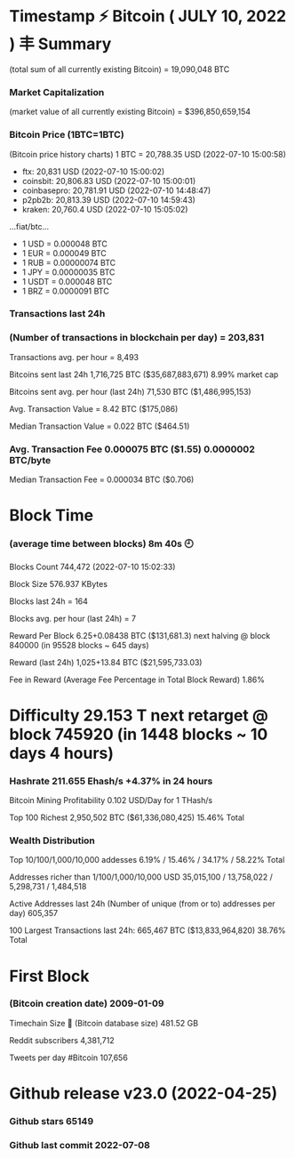 # Timestamp ⚡ Bitcoin ( JULY 10, 2022 ) 丰 Summary
(total sum of all currently existing Bitcoin)	= 19,090,048 BTC

### Market Capitalization
(market value of all currently existing Bitcoin)	= $396,850,659,154

### Bitcoin Price  (1BTC=1BTC)
(Bitcoin price history charts)	1 BTC = 20,788.35 USD (2022-07-10 15:00:58)
- ftx: 20,831 USD (2022-07-10 15:00:02)
- coinsbit: 20,806.83 USD (2022-07-10 15:00:01)
- coinbasepro: 20,781.91 USD (2022-07-10 14:48:47)
- p2pb2b: 20,813.39 USD (2022-07-10 14:59:43)
- kraken: 20,760.4 USD (2022-07-10 15:05:02)

...fiat/btc...

- 1 USD = 0.000048 BTC
- 1 EUR = 0.000049 BTC
- 1 RUB = 0.00000074 BTC
- 1 JPY = 0.00000035 BTC
- 1 USDT = 0.000048 BTC
- 1 BRZ = 0.0000091 BTC

### Transactions last 24h
### (Number of transactions in blockchain per day)	= 203,831

Transactions avg. per hour	= 8,493

Bitcoins sent last 24h	1,716,725 BTC ($35,687,883,671) 8.99% market cap

Bitcoins sent avg. per hour (last 24h)	71,530 BTC ($1,486,995,153)

Avg. Transaction Value	= 8.42 BTC ($175,086)

Median Transaction Value	= 0.022 BTC ($464.51)

### Avg. Transaction Fee	0.000075 BTC ($1.55) 0.0000002 BTC/byte

Median Transaction Fee	= 0.000034 BTC ($0.706)

# Block Time
### (average time between blocks)	8m 40s 🕘

Blocks Count	744,472 (2022-07-10 15:02:33)

Block Size	576.937 KBytes

Blocks last 24h	= 164

Blocks avg. per hour (last 24h) =	7

Reward Per Block	6.25+0.08438 BTC ($131,681.3) next halving @ block 840000 (in 95528 blocks ~ 645 days)

Reward (last 24h)	1,025+13.84 BTC ($21,595,733.03)

Fee in Reward
(Average Fee Percentage in Total Block Reward)	1.86%

# Difficulty	29.153 T next retarget @ block 745920 (in 1448 blocks ~ 10 days 4 hours)
### Hashrate	211.655 Ehash/s +4.37% in 24 hours

Bitcoin Mining Profitability	0.102 USD/Day for 1 THash/s

Top 100 Richest	2,950,502 BTC ($61,336,080,425) 15.46% Total

### Wealth Distribution
Top 10/100/1,000/10,000 addesses	6.19% / 15.46% / 34.17% / 58.22% Total

Addresses richer than
1/100/1,000/10,000 USD	35,015,100 / 13,758,022 / 5,298,731 / 1,484,518

Active Addresses last 24h
(Number of unique (from or to) addresses per day)	605,357

100 Largest Transactions	last 24h: 665,467 BTC ($13,833,964,820) 38.76% Total

# First Block
### (Bitcoin creation date)	2009-01-09

Timechain Size 💽 (Bitcoin database size)	481.52 GB

Reddit subscribers	4,381,712

Tweets per day #Bitcoin	107,656

# Github release	v23.0 (2022-04-25)

### Github stars	65149

### Github last commit	2022-07-08
